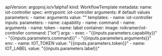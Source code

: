 apiVersion: argoproj.io/v1alpha1 
kind: WorkflowTemplate 
metadata: 
  name: iot-controller 
  spec: entrypoint: iot-controller arguments: # default values 
  parameters: 
    - name: arguments 
      value: "" 
      templates: 
          - name: iot-controller inputs: parameters: - name: capability - name: command - name: arguments - name: token - name: label container: image: roikramer/iot-controller command: ["iot"] args: - exec - "{{inputs.parameters.capability}}" - "{{inputs.parameters.command}}" - "{{inputs.parameters.arguments}}" env: - name: IOT_TOKEN value: "{{inputs.parameters.token}}" - name: IOT_LABEL value: "{{inputs.parameters.label}}"
